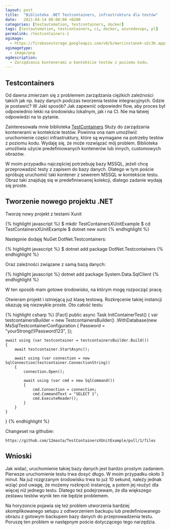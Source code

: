 ```yaml
---
layout: post
title:  "Biblioteka .NET Testcontainers, infrastruktura dla testów"
date:   2021-04-14 08:00:00 +0200
categories: [testautomation, testcontainers, docker]
tags: [testautomation, testcontainers, ci, docker, azuredevops, pl]
permalink: /testcontainers-1
ogimage:
  - https://firebasestorage.googleapis.com/v0/b/marcinstanek-a2c3b.appspot.com/o/2021-04-14-testcontainers%2Flogo.png?alt=media&token=e5c98b5b-5b66-4047-9ac9-e67130825b1a
ogimagetype:
  - image/png
ogdescription:
  - Zarządzania kontenerami w kontekście testów z poziomu kodu.
---
```


## Testcontainers

Od dawna zmierzam się z problemem zarządzania ciężkich zależności takich jak np. bazy danych podczas tworzenia testów integracyjnych. Gdzie je postawić? W Jaki sposób? Jak zapewnić odpowiedni flow, aby proces był odpowiednio lekki na środowisku lokalnym, jak i na CI. Nie ma łatwej odpowiedzi na to pytanie.

Zainteresowała mnie biblioteka [TestContainers](https://github.com/HofmeisterAn/dotnet-testcontainers)
Służy do zarządzania kontenerami w kontekście testów. Powinna ona nam umożliwić uruchomienie części infrastruktury, które są wymagane na potrzeby testów z poziomu kodu. Wydaję się, że może rozwiązać mój problem. Biblioteka umożliwia użycie predefiniowanych kontenerów lub innych, customowych obrazów.

W moim przypadku najczęściej potrzebuję bazy MSSQL, jeżeli chcę przeprowadzić testy z zapisem do bazy danych. Dlatego w tym poście spróbuję uruchomić taki kontener z sewerem MSSQL w kontekście testu. Obraz taki znajduję się w predefiniwoanej kolekcji, dlatego zadanie wydaję się proste.

## Tworzenie nowego projektu .NET
Tworzę nowy projekt z testami Xunit

{% highlight javascript %}
$ mkdir TestContainersXUnitExample
$ cd TestContainersXUnitExample
$ dotnet new xunit
{% endhighlight %}

Następnie dodaję NuGet DotNet.Testcontainers:

{% highlight javascript %}
$ dotnet add package DotNet.Testcontainers
{% endhighlight %}

Oraz zależności związane z samą bazą danych:

{% highlight javascript %}
dotnet add package System.Data.SqlClient
{% endhighlight %}

W ten sposób mam gotowe środowisko, na którym mogę rozpocząć pracę.

Otwieram projekt i istniejącą już klasę testową. Rozkręcenie takiej instancji okazuję się niezwykle proste. Oto całość testu

{% highlight csharp %}
[Fact]
public async Task InitContainerTest()
{
    var testcontainersBuilder = new TestcontainersBuilder<MsSqlTestcontainer>()
        .WithDatabase(new MsSqlTestcontainerConfiguration
        {
            Password = "yourStrong(!)Password123",
        });

    await using (var testcontainer = testcontainersBuilder.Build())
    {
        await testcontainer.StartAsync();

        await using (var connection = new SqlConnection(testcontainer.ConnectionString))
        {
            connection.Open();

            await using (var cmd = new SqlCommand())
            {
                cmd.Connection = connection;
                cmd.CommandText = "SELECT 1";
                cmd.ExecuteReader();
            }
        }
    }
}
{% endhighlight %}

Changeset na githubie:

    https://github.com/12masta/TestContainersXUnitExample/pull/1/files

## Wnioski
Jak widać, uruchomienie takiej bazy danych jest bardzo prostym zadaniem. Pierwsze uruchomienie testu trwa dosyć długo. W moim przypadku około 3 minut. Na już rozgrzanym środowisku trwa to już 10 sekund, należy jednak wziąć pod uwagę, że możemy rozkręcić instancję, a potem jej reużyć dla więcej niż jednego testu. Dlatego też podejrzewam, że dla większego zestawu testów wynik ten nie będzie problemem.

Na horyzoncie pojawia się też problem utworzenia bardziej skomplikowanego setupu z odtworzeniem backupu lub predefiniowanego obrazu z gotowym backupem bazy danych do przeprowadzenia testu. Poruszę ten problem w następnym poście dotyczącego tego narzędzia.